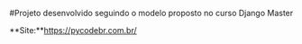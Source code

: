#Projeto desenvolvido seguindo o modelo proposto no curso Django Master

**Site:**https://pycodebr.com.br/
